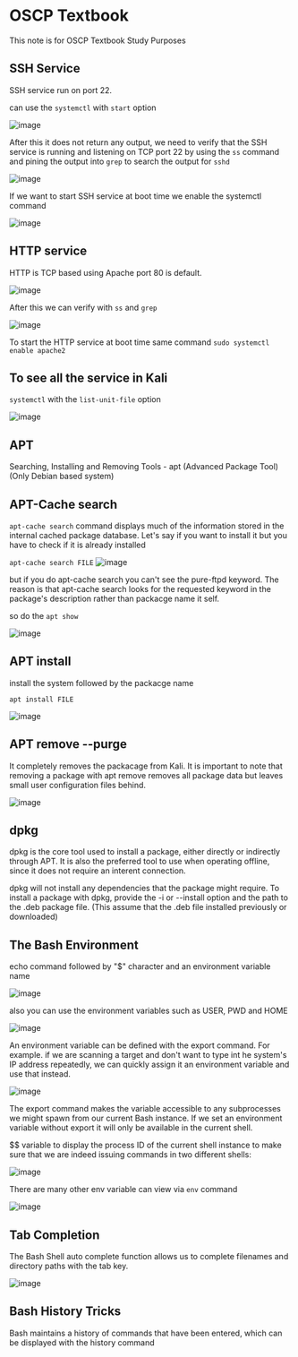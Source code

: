 # OSCP Textbook

This note is for OSCP Textbook Study Purposes 

## SSH Service 

SSH service run on port 22.

can use the ```systemctl``` with ```start``` option

![image](https://user-images.githubusercontent.com/79100627/174880396-53afdcdd-38e8-463c-ae05-f3e03091b83f.png)

After this it does not return any output, we need to verify that the SSH service is running and listening on TCP port 22 by using the ```ss``` command and pining the output into ```grep``` to search the output for ```sshd```

![image](https://user-images.githubusercontent.com/79100627/174880582-cfe922ac-dd55-4e5c-b7a9-3a93c8deee60.png)

If we want to start SSH service at boot time we enable the systemctl command 

![image](https://user-images.githubusercontent.com/79100627/174880842-8f2f6dd2-b8c3-4967-a174-63170208799f.png)

## HTTP service 

HTTP is TCP based using Apache port 80 is default.

![image](https://user-images.githubusercontent.com/79100627/174881032-51757bb2-be29-4897-a763-58bb839c3f48.png)

After this we can verify with ```ss``` and ```grep```

![image](https://user-images.githubusercontent.com/79100627/174881185-a0b32cfc-1487-4e05-b732-4713c16acc47.png)

To start the HTTP service at boot time same command ```sudo systemctl enable apache2```

## To see all the service in Kali 

```systemctl``` with the ```list-unit-file``` option 

![image](https://user-images.githubusercontent.com/79100627/174881720-6cdddf2d-7db5-4c82-8482-ed90ad72a8ff.png)

## APT

Searching, Installing and Removing Tools - apt (Advanced Package Tool) (Only Debian based system) 

## APT-Cache search 

```apt-cache search``` command displays much of the information stored in the internal cached package database. Let's say if you want to install it but you have to check if it is already installed

```apt-cache search FILE```
![image](https://user-images.githubusercontent.com/79100627/174882523-8de308d6-c0a3-46bc-84b6-ee266e3fd2ca.png)

but if you do apt-cache search you can't see the pure-ftpd keyword. The reason is that apt-cache search looks for the requested keyword in the package's description rather than packacge name it self. 

so do the ```apt show``` 

![image](https://user-images.githubusercontent.com/79100627/174882793-0e1491c0-7ee7-47a5-bc98-ac40301a670d.png)

## APT install 

install the system followed by the packacge name 

```apt install FILE```

![image](https://user-images.githubusercontent.com/79100627/174882991-81dd88f6-0795-4484-b3e7-fa418626adba.png)

## APT remove --purge 

It completely removes the packacage from Kali. It is important to note that removing a package with apt remove removes all package data but leaves small user configuration files behind. 

![image](https://user-images.githubusercontent.com/79100627/174883250-35f23403-5cff-4587-b748-b8e828fbe476.png)

## dpkg 

dpkg is the core tool used to install a package, either directly or indirectly through APT. It is also the preferred tool to use when operating offline, since it does not require an interent connection. 

dpkg will not install any dependencies that the package might require. To install a package with dpkg, provide the -i or --install option and the path to the .deb package file. (This assume that the .deb file installed previously or downloaded)


## The Bash Environment 

echo command followed by "$" character and an environment variable name 

![image](https://user-images.githubusercontent.com/79100627/174892512-3c25383c-422b-4cf7-a953-070a770b21dc.png)

also you can use the environment variables such as USER, PWD and HOME

![image](https://user-images.githubusercontent.com/79100627/174892850-1c673f30-efd9-4e33-9f82-67ec8fcc6e0a.png)

An environment variable can be defined with the export command. For example. if we are scanning a target and don't want to type int he system's IP address repeatedly, we can quickly assign it an environment variable and use that instead. 

![image](https://user-images.githubusercontent.com/79100627/174893495-c6a22348-1925-4f57-b59d-f1baacfc2c96.png)

The export command makes the variable accessible to any subprocesses we might spawn from our current Bash instance. If we set an environment variable without export it will only be available in the current shell. 

$$  variable to display the process ID of the current shell instance to make sure that we are indeed issuing commands in two different shells: 

![image](https://user-images.githubusercontent.com/79100627/174893747-276e4765-862d-4455-9786-89a15ae015c5.png)

There are many other env variable can view via ```env``` command

![image](https://user-images.githubusercontent.com/79100627/174893941-9de59fb6-bde0-4b02-877e-067a64e01966.png)

## Tab Completion 

The Bash Shell auto complete function allows us to complete filenames and directory paths with the tab key. 

![image](https://user-images.githubusercontent.com/79100627/174894501-4b313ee5-dd25-4264-a599-ebef16bbe6b9.png)

## Bash History Tricks 

Bash maintains a history of commands that have been entered, which can be displayed with the history command 


